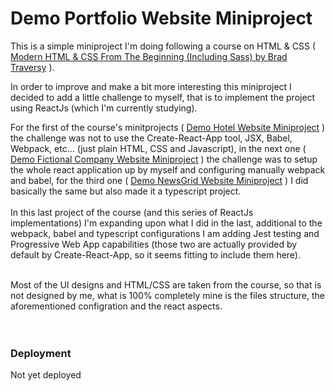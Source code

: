# Demo Portfolio Website Miniproject

This is a simple miniproject I'm doing following a course on HTML & CSS ( [Modern HTML & CSS From The Beginning (Including Sass) by Brad Traversy](https://www.udemy.com/course/modern-html-css-from-the-beginning/) ).

In order to improve and make a bit more interesting this miniproject I decided to add a little challenge to myself, that is to implement the project using ReactJs (which I'm currently studying).

For the first of the course's minitprojects ( [Demo Hotel Website Miniproject](https://github.com/dario-piotrowicz/ReactJS-CSS_demo_hotel_miniproject) ) the challenge was not to use the Create-React-App tool, JSX, Babel, Webpack, etc... (just plain HTML, CSS and Javascript), in the next one ( [Demo Fictional Company Website Miniproject](https://github.com/dario-piotrowicz/ReactJS-SCSS_demo_fictional-company_website_miniproject) ) the challenge was to setup the whole react application up by myself and configuring manually webpack and babel, for the third one ( [Demo NewsGrid Website Miniproject](https://github.com/dario-piotrowicz/ReactJS-SCSS_demo_newsGrid_website_miniproject) ) I did basically the same but also made it a typescript project.
\
\
In this last project of the course (and this series of ReactJs implementations) I'm expanding upon what I did in the last, additional to the webpack, babel and typescript configurations I am adding Jest testing and Progressive Web App capabilities (those two are actually provided by default by Create-React-App, so it seems fitting to include them here).

\
Most of the UI designs and HTML/CSS are taken from the course, so that is not designed by me, what is 100% completely mine is the files structure, the aforementioned configration and the react aspects.
\
\
\
&NewLine;

### Deployment
Not yet deployed